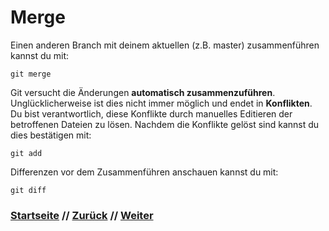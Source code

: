 # Merge

Einen anderen Branch mit deinem aktuellen (z.B. master) zusammenführen kannst du mit:

```
git merge
```

Git versucht die Änderungen **automatisch zusammenzuführen**. Unglücklicherweise ist dies nicht immer möglich und endet in **Konflikten**. Du bist verantwortlich, diese Konflikte durch manuelles Editieren der betroffenen Dateien zu lösen. Nachdem die Konflikte gelöst sind kannst du dies bestätigen mit:

```
git add
```

Differenzen vor dem Zusammenführen anschauen kannst du mit:

```
git diff
```


### [Startseite](start.md) // [Zurück](pull.md) // [Weiter](revert.md)
